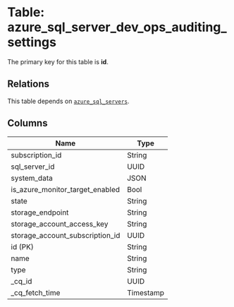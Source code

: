 # Table: azure_sql_server_dev_ops_auditing_settings


The primary key for this table is **id**.

## Relations
This table depends on [`azure_sql_servers`](azure_sql_servers.md).

## Columns
| Name          | Type          |
| ------------- | ------------- |
|subscription_id|String|
|sql_server_id|UUID|
|system_data|JSON|
|is_azure_monitor_target_enabled|Bool|
|state|String|
|storage_endpoint|String|
|storage_account_access_key|String|
|storage_account_subscription_id|UUID|
|id (PK)|String|
|name|String|
|type|String|
|_cq_id|UUID|
|_cq_fetch_time|Timestamp|